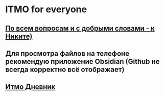 # ITMO for everyone
## [По всем вопросам и с добрыми словами - к Никите)](https://t.me/murior)
## Для просмотра файлов на телефоне рекомендую приложение Obsidian (Github не всегда корректно всё отображает)
## [Итмо Дневник](https://t.me/+mOrF5PbCR1E1NGZi)
